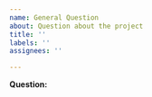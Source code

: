 ```yaml
---
name: General Question
about: Question about the project
title: ''
labels: ''
assignees: ''

---
```


**Question:**
<!-- A clear describe of your question. Ex, how can I do [...] for [...] with terraform-compliance? -->
